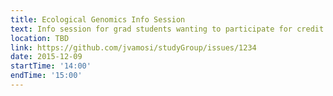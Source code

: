 ```yaml
---
title: Ecological Genomics Info Session
text: Info session for grad students wanting to participate for credit as BIOL607
location: TBD
link: https://github.com/jvamosi/studyGroup/issues/1234
date: 2015-12-09
startTime: '14:00'
endTime: '15:00'
---
```

